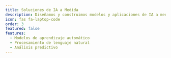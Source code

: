 ```yaml
---
title: Soluciones de IA a Medida
description: Diseñamos y construimos modelos y aplicaciones de IA a medida para abordar sus desafíos y oportunidades de negocio únicos, garantizando un ajuste perfecto a sus necesidades.
icon: fas fa-laptop-code
order: 3
featured: false
features:
  - Modelos de aprendizaje automático
  - Procesamiento de lenguaje natural
  - Análisis predictivo
---
```

